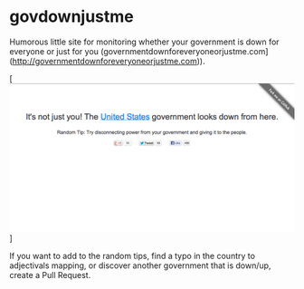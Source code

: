 # govdownjustme

Humorous little site for monitoring whether your government is down for everyone or just for you (governmentdownforeveryoneorjustme.com](http://governmentdownforeveryoneorjustme.com)).

[![screenshot](https://github.com/dghubble/govdownjustme/raw/master/screenshot.png)]

If you want to add to the random tips, find a typo in the country to adjectivals mapping, or discover another government that is down/up, create a Pull Request.